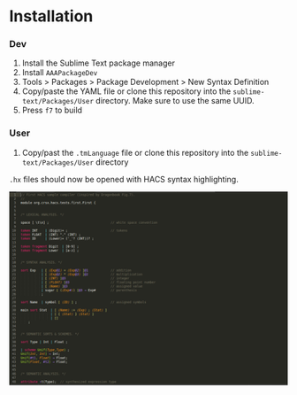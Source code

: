 # Installation

### Dev
1. Install the Sublime Text package manager
2. Install `AAAPackageDev`
3. Tools > Packages > Package Development > New Syntax Definition
4. Copy/paste the YAML file or clone this repository into the `sublime-text/Packages/User` directory. Make sure to use the same UUID.
5. Press `f7` to build

### User
1. Copy/past the `.tmLanguage` file or clone this repository into the `sublime-text/Packages/User` directory

`.hx` files should now be opened with HACS syntax highlighting.

![Screenshot](/hacs_screenshot.png?raw=true "Screenshot")